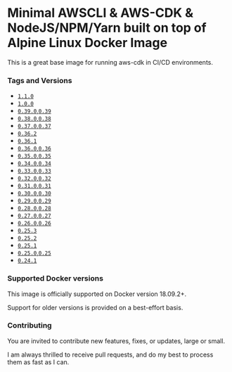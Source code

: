# Minimal AWSCLI & AWS-CDK & NodeJS/NPM/Yarn built on top of Alpine Linux Docker Image
This is a great base image for running aws-cdk in CI/CD environments.

### Tags and Versions
- [`1.1.0`](https://github.com/robertd/alpine-aws-cdk/blob/master/1.1.0/Dockerfile)
- [`1.0.0`](https://github.com/robertd/alpine-aws-cdk/blob/master/1.0.0/Dockerfile)
- [`0.39.0`,`0.39`](https://github.com/robertd/alpine-aws-cdk/blob/master/0.39.0/Dockerfile)
- [`0.38.0`,`0.38`](https://github.com/robertd/alpine-aws-cdk/blob/master/0.38.0/Dockerfile)
- [`0.37.0`,`0.37`](https://github.com/robertd/alpine-aws-cdk/blob/master/0.37.0/Dockerfile)
- [`0.36.2`](https://github.com/robertd/alpine-aws-cdk/blob/master/0.36.2/Dockerfile)
- [`0.36.1`](https://github.com/robertd/alpine-aws-cdk/blob/master/0.36.1/Dockerfile)
- [`0.36.0`,`0.36`](https://github.com/robertd/alpine-aws-cdk/blob/master/0.36.0/Dockerfile)
- [`0.35.0`,`0.35`](https://github.com/robertd/alpine-aws-cdk/blob/master/0.35.0/Dockerfile)
- [`0.34.0`,`0.34`](https://github.com/robertd/alpine-aws-cdk/blob/master/0.34.0/Dockerfile)
- [`0.33.0`,`0.33`](https://github.com/robertd/alpine-aws-cdk/blob/master/0.33.0/Dockerfile)
- [`0.32.0`,`0.32`](https://github.com/robertd/alpine-aws-cdk/blob/master/0.32.0/Dockerfile)
- [`0.31.0`,`0.31`](https://github.com/robertd/alpine-aws-cdk/blob/master/0.31.0/Dockerfile)
- [`0.30.0`,`0.30`](https://github.com/robertd/alpine-aws-cdk/blob/master/0.30.0/Dockerfile)
- [`0.29.0`,`0.29`](https://github.com/robertd/alpine-aws-cdk/blob/master/0.29.0/Dockerfile)
- [`0.28.0`,`0.28`](https://github.com/robertd/alpine-aws-cdk/blob/master/0.28.0/Dockerfile)
- [`0.27.0`,`0.27`](https://github.com/robertd/alpine-aws-cdk/blob/master/0.27.0/Dockerfile)
- [`0.26.0`,`0.26`](https://github.com/robertd/alpine-aws-cdk/blob/master/0.26.0/Dockerfile)
- [`0.25.3`](https://github.com/robertd/alpine-aws-cdk/blob/master/0.25.3/Dockerfile)
- [`0.25.2`](https://github.com/robertd/alpine-aws-cdk/blob/master/0.25.2/Dockerfile)
- [`0.25.1`](https://github.com/robertd/alpine-aws-cdk/blob/master/0.25.1/Dockerfile)
- [`0.25.0`,`0.25`](https://github.com/robertd/alpine-aws-cdk/blob/master/0.25.0/Dockerfile)
- [`0.24.1`](https://github.com/robertd/alpine-aws-cdk/blob/master/0.24.1/Dockerfile)

### Supported Docker versions

This image is officially supported on Docker version 18.09.2+.

Support for older versions is provided on a best-effort basis.

### Contributing

You are invited to contribute new features, fixes, or updates, large or small.

I am always thrilled to receive pull requests, and do my best to process them as fast as I can.
